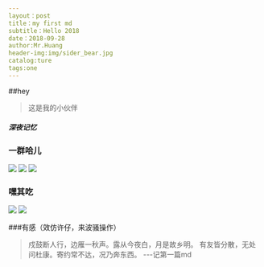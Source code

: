 ```yaml
---
layout：post
title：my first md
subtitle：Hello 2018
date：2018-09-28
author:Mr.Huang
header-img:img/sider_bear.jpg
catalog:ture
tags:one
---
```

##hey
>这是我的小伙伴
##### 深夜记忆
### 一群哈儿
![](http://phtxiwt5g.bkt.clouddn.com/1.png)
![](http://phtxiwt5g.bkt.clouddn.com/5.png)
![](http://phtxiwt5g.bkt.clouddn.com/6.png)

### 嘿其吃
![](http://phtxiwt5g.bkt.clouddn.com/3.png)
![](http://phtxiwt5g.bkt.clouddn.com/7.png)

###有感（效仿许仔，来波骚操作）
>戍鼓断人行，边雁一秋声。露从今夜白，月是故乡明。
有友皆分散，无处问杜康。寄约常不达，况乃奔东西。
                                ---记第一篇md
